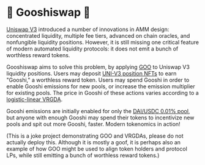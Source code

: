 # 🦄 Gooshiswap 👹

[Uniswap V3](https://uniswap.org/blog/uniswap-v3) introduced a number of innovations in AMM design: concentrated liquidity, multiple fee tiers, advanced on chain oracles, and nonfungible liquidity positions. However, it is still missing one critical feature of modern automated liquidity protocols: it does not emit a bunch of worthless reward tokens.

Gooshiswap aims to solve this problem, by applying [GOO](https://www.paradigm.xyz/2022/09/goo) to Uniswap V3 liquidity positions. Users may deposit [UNI-V3 position NFTs](https://docs.uniswap.org/protocol/reference/periphery/NonfungiblePositionManager) to earn "Gooshi," a worthless reward token. Users may spend Gooshi in order to enable Gooshi emissions for new pools, or increase the emission multiplier for existing pools. The price in Gooshi of these actions varies according to a [logistic-linear VRGDA](https://www.paradigm.xyz/2022/08/vrgda).

Gooshi emissions are initially enabled for only the [DAI/USDC 0.01% pool](https://info.uniswap.org/#/pools/0x5777d92f208679db4b9778590fa3cab3ac9e2168), but anyone with enough Gooshi may spend their tokens to incentivize new pools and spit out more Gooshi, faster. Modern tokenomics in action!

(This is a joke project demonstrating GOO and VRGDAs, please do not actually deploy this. Although it is mostly a goof, it is perhaps also an example of how GOO might be used to align token holders and protocol LPs, while still emitting a bunch of worthless reward tokens.)
